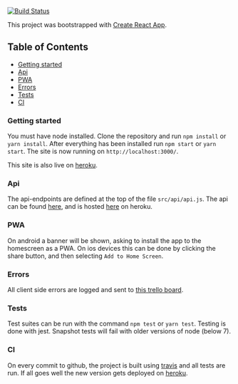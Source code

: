 [![Build Status](https://travis-ci.org/ThomasAndrewMacLean/Teamleader-Orderbook.svg?branch=master)](https://travis-ci.org/ThomasAndrewMacLean/Teamleader-Orderbook)

This project was bootstrapped with [Create React App](https://github.com/facebookincubator/create-react-app).

## Table of Contents

- [Getting started](#getting-started)
- [Api](#api)
- [PWA](#pwa)
- [Errors](#errors)
- [Tests](#tests)
- [CI](#ci)

### Getting started

You must have node installed. Clone the repository and run `npm install` or `yarn install`.
After everything has been installed run `npm start` or `yarn start`. The site is now running on `http://localhost:3000/`.

This site is also live on [heroku](https://teamleader-orderbook.herokuapp.com/).

### Api

The api-endpoints are defined at the top of the file `src/api/api.js`. The api can be found [here](https://github.com/ThomasAndrewMacLean/Teamleader-api), and is hosted [here](https://nameless-citadel-45339.herokuapp.com/ping) on heroku.

### PWA

On android a banner will be shown, asking to install the app to the homescreen as a PWA. On ios devices this can be done by clicking the share button, and then selecting `Add to Home Screen`.

### Errors

All client side errors are logged and sent to [this trello board](https://trello.com/b/ZeoBOtZq).

### Tests

Test suites can be run with the command `npm test` or `yarn test`. Testing is done with jest. Snapshot tests will fail with older versions of node (below 7).

### CI

On every commit to github, the project is built using [travis](https://travis-ci.org/ThomasAndrewMacLean/Teamleader-Orderbook) and all tests are run. If all goes well the new version gets deployed on [heroku](https://teamleader-orderbook.herokuapp.com/).
